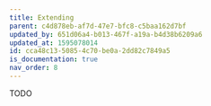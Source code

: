 ```yaml
---
title: Extending
parent: c4d878eb-af7d-47e7-bfc8-c5baa162d7bf
updated_by: 651d06a4-b013-467f-a19a-b4d38b6209a6
updated_at: 1595078014
id: cca48c13-5085-4c70-be0a-2dd82c7849a5
is_documentation: true
nav_order: 8
---
```

TODO